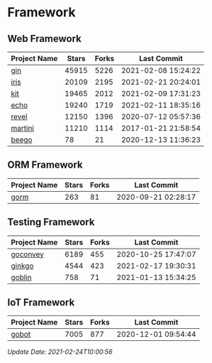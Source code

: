 # Framework

## Web Framework
| Project Name | Stars | Forks | Last Commit |
| ------------ | ----- | ----- | ----------- |
| [gin](https://github.com/gin-gonic/gin) | 45915 | 5226 | 2021-02-08 15:24:22 |
| [iris](https://github.com/kataras/iris) | 20109 | 2195 | 2021-02-21 20:24:01 |
| [kit](https://github.com/go-kit/kit) | 19465 | 2012 | 2021-02-09 17:31:23 |
| [echo](https://github.com/labstack/echo) | 19240 | 1719 | 2021-02-11 18:35:16 |
| [revel](https://github.com/revel/revel) | 12150 | 1396 | 2020-07-12 05:57:36 |
| [martini](https://github.com/go-martini/martini) | 11210 | 1114 | 2017-01-21 21:58:54 |
| [beego](https://github.com/astaxie/beego) | 78 | 21 | 2020-12-13 11:36:23 |

## ORM Framework
| Project Name | Stars | Forks | Last Commit |
| ------------ | ----- | ----- | ----------- |
| [gorm](https://github.com/jinzhu/gorm) | 263 | 81 | 2020-09-21 02:28:17 |

## Testing Framework
| Project Name | Stars | Forks | Last Commit |
| ------------ | ----- | ----- | ----------- |
| [goconvey](https://github.com/smartystreets/goconvey) | 6189 | 455 | 2020-10-25 17:47:07 |
| [ginkgo](https://github.com/onsi/ginkgo) | 4544 | 423 | 2021-02-17 19:30:31 |
| [goblin](https://github.com/franela/goblin) | 758 | 71 | 2021-01-13 15:34:25 |

## IoT Framework
| Project Name | Stars | Forks | Last Commit |
| ------------ | ----- | ----- | ----------- |
| [gobot](https://github.com/hybridgroup/gobot) | 7005 | 877 | 2020-12-01 09:54:44 |

*Update Date: 2021-02-24T10:00:56*